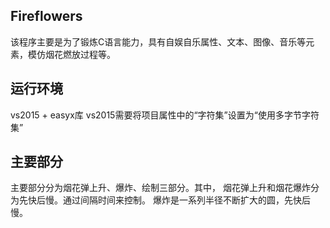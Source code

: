 ## Fireflowers
该程序主要是为了锻炼C语言能力，具有自娱自乐属性、文本、图像、音乐等元素，模仿烟花燃放过程等。

## 运行环境
vs2015 + easyx库 
vs2015需要将项目属性中的“字符集”设置为“使用多字节字符集”

## 主要部分
主要部分分为烟花弹上升、爆炸、绘制三部分。其中， 烟花弹上升和烟花爆炸分为先快后慢。通过间隔时间来控制。
爆炸是一系列半径不断扩大的圆，先快后慢。
